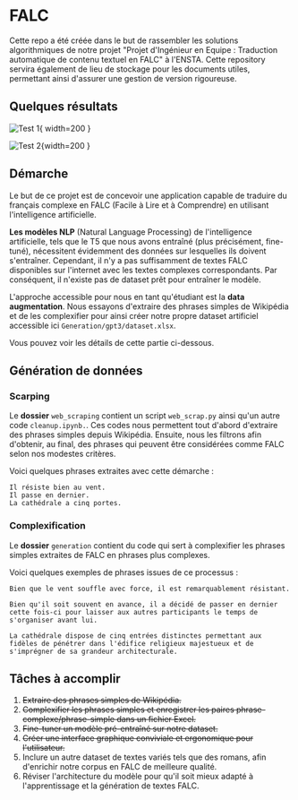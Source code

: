 # FALC

Cette repo a été créée dans le but de rassembler les solutions algorithmiques de notre projet "Projet d'Ingénieur en Equipe : Traduction automatique de contenu textuel en FALC" à l'ENSTA. Cette repository servira également de lieu de stockage pour les documents utiles, permettant ainsi d'assurer une gestion de version rigoureuse.
## Quelques résultats

![Test 1](https://github.com/fira7s/FALC/blob/main/blob/4.PNG ){ width=200 }

![Test 2](https://github.com/fira7s/FALC/blob/main/blob/5.PNG ){width=200 }

## Démarche

Le but de ce projet est de concevoir une application capable de traduire du français complexe en FALC (Facile à Lire et à Comprendre) en utilisant l'intelligence artificielle.

**Les modèles NLP** (Natural Language Processing) de l'intelligence artificielle, tels que le T5 que nous avons entraîné (plus précisément, fine-tuné), nécessitent évidemment des données sur lesquelles ils doivent s'entraîner. Cependant, il n'y a pas suffisamment de textes FALC disponibles sur l'internet avec les textes complexes correspondants. Par conséquent, il n'existe pas de dataset prêt pour entraîner le modèle.

L'approche accessible pour nous en tant qu'étudiant est la **data augmentation**. Nous essayons d'extraire des phrases simples de Wikipédia et de les complexifier pour ainsi créer notre propre dataset artificiel accessible ici `Generation/gpt3/dataset.xlsx`. 

Vous pouvez voir les détails de cette partie ci-dessous.


## Génération de données
### Scarping
Le **dossier** `web_scraping` contient un script `web_scrap.py` ainsi qu'un autre code `cleanup.ipynb.`. Ces codes nous permettent tout d'abord d'extraire des phrases simples depuis Wikipédia. Ensuite, nous les filtrons afin d'obtenir, au final, des phrases qui peuvent être considérées comme FALC selon nos modestes critères.

Voici quelques phrases extraites avec cette démarche :
```
Il résiste bien au vent.
Il passe en dernier.
La cathédrale a cinq portes.
```

### Complexification

Le **dossier** `generation` contient du code qui sert à complexifier les phrases simples extraites de FALC en phrases plus complexes.

Voici quelques exemples de phrases issues de ce processus :
```
Bien que le vent souffle avec force, il est remarquablement résistant.

Bien qu'il soit souvent en avance, il a décidé de passer en dernier cette fois-ci pour laisser aux autres participants le temps de s'organiser avant lui.

La cathédrale dispose de cinq entrées distinctes permettant aux fidèles de pénétrer dans l'édifice religieux majestueux et de s'imprégner de sa grandeur architecturale.
```
## Tâches à accomplir

1. ~~Extraire des phrases simples de Wikipédia.~~
2. ~~Complexifier les phrases simples et enregistrer les paires phrase-complexe/phrase-simple dans un fichier Excel.~~
3. ~~Fine-tuner un modèle pré-entraîné sur notre dataset.~~
4. ~~Créer une interface graphique conviviale et ergonomique pour l'utilisateur.~~
5. Inclure un autre dataset de textes variés tels que des romans, afin d'enrichir notre corpus en FALC de meilleure qualité.
6. Réviser l'architecture du modèle pour qu'il soit mieux adapté à l'apprentissage et la génération de textes FALC.

